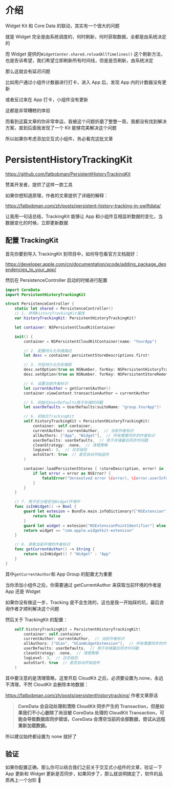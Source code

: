 # 介绍

Widget Kit 和 Core Data 的联动，其实有一个很大的问题

就是 Widget 完全是由系统调度的，何时刷新，何时获取数据，全都是由系统决定的

而 Widget 提供的`WidgetCenter.shared.reloadAllTimelines()` 这个刷新方法，也是告诉希望，我们希望立即刷新所有时间线，但是是否刷新，由系统决定

那么这就会有延迟问题

比如用户通过小组件计数器进行打卡，进入 App 后，发现 App 内的计数器没有更新

或者反过来在 App 打卡，小组件没有更新

这都是非常糟糕的体验

而看到这篇文章的你非常幸运，我被这个问题折磨了整整一周，我都没有找到解决方案，直到后面我发现了一个 Kit 能够完美解决这个问题

所以如果你考虑添加交互式小组件，务必看完这批文章

# PersistentHistoryTrackingKit

https://github.com/fatbobman/PersistentHistoryTrackingKit

赞美开发者，提供了这样一款工具

如果你想知道原理，作者的文章提供了详细的解释：

https://fatbobman.com/zh/posts/persistent-history-tracking-in-swiftdata/

让我用一句话总结，TrackingKit 能够让 App 和小组件互相监听数据的变化，当数据变化的时候，立即更新数据

## 配置 TrackingKit

首先你要到导入 TrackingKit 到项目中，如何导包看官方文档就好：

https://developer.apple.com/cn/documentation/xcode/adding_package_dependencies_to_your_app/

然后在 PersistenceController 启动的时候进行配置

```swift
import CoreData
import PersistentHistoryTrackingKit

struct PersistenceController {
    static let shared = PersistenceController()
    // 1. 声明historyTrackingKit属性
    var historyTrackingKit: PersistentHistoryTrackingKit?

    let container: NSPersistentCloudKitContainer

    init() {
        container = NSPersistentCloudKitContainer(name: "YourApp")

        // 2. 配置持久化存储描述
        let desc = container.persistentStoreDescriptions.first!

        // 3. 开启持久化历史跟踪
        desc.setOption(true as NSNumber, forKey: NSPersistentHistoryTrackingKey)
        desc.setOption(true as NSNumber, forKey: NSPersistentStoreRemoteChangeNotificationPostOptionKey)

        // 4. 设置当前作者标识
        let currentAuthor = getCurrentAuthor()
        container.viewContext.transactionAuthor = currentAuthor

        // 5. 初始化UserDefaults用于存储时间戳
        let userDefaults = UserDefaults(suiteName: "group.YourApp")!

        // 6. 初始化TrackingKit
        self.historyTrackingKit = PersistentHistoryTrackingKit(
            container: self.container,
            currentAuthor: currentAuthor,  // 当前作者标识
            allAuthors: ["App", "Widget"],  // 所有需要同步的作者标识
            userDefaults: userDefaults,  // 用于存储最后同步时间戳
            cleanStrategy: .none,  // 清理策略
            logLevel: 3,  // 日志级别
            autoStart: true  // 是否自动开始监听
        )

        container.loadPersistentStores { (storeDescription, error) in
            if let error = error as NSError? {
                fatalError("Unresolved error \(error), \(error.userInfo)")
            }
        }
    }

    // 7. 用于区分是否在Widget环境中
    func isInWidget() -> Bool {
        guard let extesion = Bundle.main.infoDictionary?["NSExtension"] as? [String: String] else {
            return false
        }
        guard let widget = extesion["NSExtensionPointIdentifier"] else { return false }
        return widget == "com.apple.widgetkit-extension"
    }

    // 8. 获取当前环境的作者标识
    func getCurrentAuthor() -> String {
        return isInWidget() ? "Widget" : "App"
    }
}
```

其中`getCurrentAuthor`和 App Group 的配置尤为重要

当你添加小组件之后，你需要通过 getCurrentAuthor 来获取当前环境的作者是 App 还是 Widget

如果你没有做这一步，Tracking 是不会生效的，这也是我一开始踩的坑，最后咨询作者才顺利解决这个问题

然后关于 TrackingKit 的配置：

```swift
    self.historyTrackingKit = PersistentHistoryTrackingKit(
        container: self.container,
        currentAuthor: currentAuthor,  // 当前作者标识
        allAuthors: ["UCan", "UCanWidgetExtension"],  // 所有需要同步的作者标识
        userDefaults: userDefaults,  // 用于存储最后同步时间戳
        cleanStrategy: .none,  // 清理策略
        logLevel: 3,  // 日志级别
        autoStart: true  // 是否自动开始监听
    )
```

其中要注意的是清理策略，这里开启 CloudKit 之后，必须要设置为.none，永远不清理，不然 CloudKit 会删除本地数据：

https://fatbobman.com/zh/posts/persistenthistorytracking/ 作者文章原话

> **CoreData 会自动处理和清除 CloudKit 同步产生的 Transaction，但是如果我们不小心删除了尚没被 CoreData 处理的 CloudKit Transaction，可能会导致数据库同步错误，CoreData 会清空当前的全部数据，尝试从远程重新加载数据。**

所以建议始终都设置为 none 就好了

## 验证

如果你配置正确，那么你可以结合我们之前关于交互式小组件的文章，验证一下 App 更新和 Widget 更新是否同步，如果同步了，那么就说明搞定了，软件的品质再上一个台阶 👏
